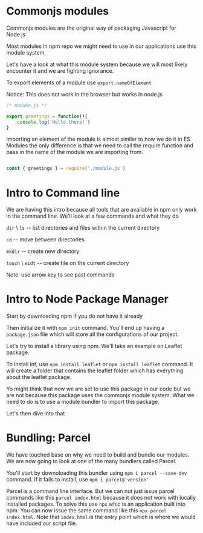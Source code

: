 # Commonjs modules

Commonjs modules are the original way of packaging Javascript for Node.js

Most modules in npm repo we might need to use in our applications use this module system.

Let's have a look at what this module system because we will most likely encounter it and we are fighting ignorance.

To export elements of a module use `export.nameOfElement`

Notice: This does not work in the browser but works in node.js

```Javascript
/* moduke.js */

export.greetings = function(){
    console.log('Hello there!')
}

```

Importing an element of the module is almost similar to how we do it in ES Modules the only difference is that we need to call the require function and pass in the name of the module we are importing from.

```Javascript

const { greetings } = require('./module.js')

```

# Intro to Command line

We are having this intro because all tools that are available in npm only work in the command line.
We'll look at a few commands and what they do

`dir` \ `ls`  --   list directories and files within the current directory

`cd` --  move between directories

`mkdir` -- create new directory

`touch` \ `eidt` --  create file on the current directory

Note: use arrow key to see past commands


# Intro to Node Package Manager 

Start by downloading npm if you do not have it already

Then initialize it with `npm init` command. You'll end up having a `package.json` file which will store all the configurations of our project.

Let's try to install a library using npm. We'll take an example on Leaflet package.

To install int, use `npm install leaflet` or `npm install leaflet` command. It will create a folder that contains the leaflet folder which has everything about the leaflet package.

Yo might think that now we are set to use this package in our code but we are not because this package uses the commonjs module system. What we need to do is to use a module bundler to import this package.

Let's then dive into that

# Bundling: Parcel

We have touched base on why we need to build and bundle our modules. We are now going to look at one of the many bundlers called Parcel.

You'll start by downoloading this bundler using `npm i parcel --save-dev` command. If it fails to install, use `npm i parcel@'version'`

Parcel is a command line interface. But we can nut just issue parcel commands like this `parcel index.html` because it does not work with locally installed packages. To solve this use `npx` whic is an application built into npm. You can now issue the same command like this `npx parcel index.html`. Note that `index.html` is the entry point which is where we would have included our script file.




